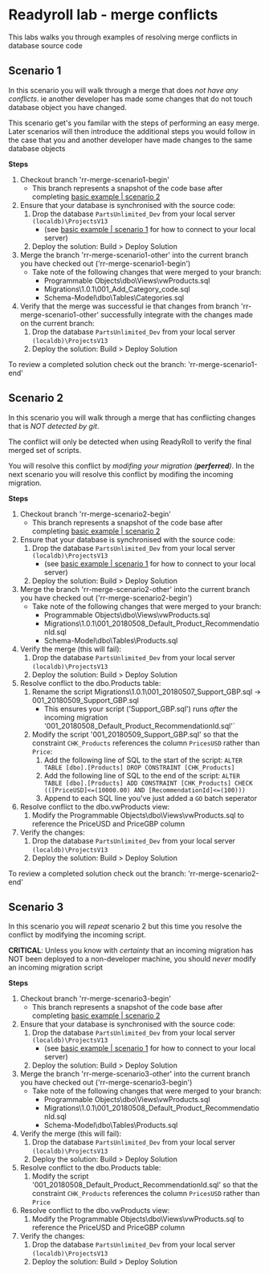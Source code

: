 # Readyroll lab - merge conflicts

This labs walks you through examples of resolving merge conflicts in database source code

## Scenario 1

In this scenario you will walk through a merge that does *not have any conflicts*. ie another developer has made some changes that do not touch database object you have changed.

This scenario get's you familar with the steps of performing an easy merge. Later scenarios will then introduce the additional steps you would follow in the case that you and another developer have made changes to the same database objects

**Steps**

1. Checkout branch 'rr-merge-scenario1-begin'
    * This branch represents a snapshot of the code base after completing [basic example | scenario 2](basics-example.md)
2. Ensure that your database is synchronised with the source code:
    1. Drop the database `PartsUnlimited_Dev` from your local server `(localdb)\ProjectsV13` 
        * (see [basic example | scenario 1](basics-example.md) for how to connect to your local server)
    2. Deploy the solution: Build > Deploy Solution
3. Merge the branch 'rr-merge-scenario1-other' into the current branch you have checked out ('rr-merge-scenario1-begin') 
    * Take note of the following changes that were merged to your branch:
        * Programmable Objects\dbo\Views\vwProducts.sql
        * Migrations\1.0.1\001_Add_Category_code.sql
        * Schema-Model\dbo\Tables\Categories.sql
4. Verify that the merge was successful ie that changes from branch 'rr-merge-scenario1-other' successfully integrate with the changes made on the current branch:
    1. Drop the database `PartsUnlimited_Dev` from your local server `(localdb)\ProjectsV13`
    2. Deploy the solution: Build > Deploy Solution

To review a completed solution check out the branch: 'rr-merge-scenario1-end'


## Scenario 2

In this scenario you will walk through a merge that has conflicting changes that is *NOT detected by git*.

The conflict will only be detected when using ReadyRoll to verify the final merged set of scripts.

You will resolve this conflict by *modifing your migration (**perferred**)*. In the next scenario you will resolve this conflict by modifing the incoming migration.

**Steps**

1. Checkout branch 'rr-merge-scenario2-begin'
    * This branch represents a snapshot of the code base after completing [basic example | scenario 2](basics-example.md)
2. Ensure that your database is synchronised with the source code:
    1. Drop the database `PartsUnlimited_Dev` from your local server `(localdb)\ProjectsV13` 
        * (see [basic example | scenario 1](basics-example.md) for how to connect to your local server)
    2. Deploy the solution: Build > Deploy Solution
3. Merge the branch 'rr-merge-scenario2-other' into the current branch you have checked out ('rr-merge-scenario2-begin')
    * Take note of the following changes that were merged to your branch:
        * Programmable Objects\dbo\Views\vwProducts.sql
        * Migrations\1.0.1\001_20180508_Default_Product_RecommendationId.sql
        * Schema-Model\dbo\Tables\Products.sql
4. Verify the merge (this will fail):
    1. Drop the database `PartsUnlimited_Dev` from your local server `(localdb)\ProjectsV13`
    2. Deploy the solution: Build > Deploy Solution
5. Resolve conflict to the dbo.Products table:
    1. Rename the script Migrations\1.0.1\001_20180507_Support_GBP.sql -> 001_20180509_Support_GBP.sql
        * This ensures your script ('Support_GBP.sql') runs *after* the incoming migration '001_20180508_Default_Product_RecommendationId.sql'`
    2. Modify the script '001_20180509_Support_GBP.sql' so that the constraint `CHK_Products` references the column `PricesUSD` rather than `Price`:
		1. Add the following line of SQL to the start of the script: `ALTER TABLE [dbo].[Products] DROP CONSTRAINT [CHK_Products]`
		2. Add the following line of SQL to the end of the script: `ALTER TABLE [dbo].[Products] ADD CONSTRAINT [CHK_Products] CHECK (([PriceUSD]<=(10000.00) AND [RecommendationId]<=(100)))` 
		3. Append to each SQL line you've just added a `GO` batch seperator
6. Resolve conflict to the dbo.vwProducts view:
    1. Modify the Programmable Objects\dbo\Views\vwProducts.sql to reference the PriceUSD and PriceGBP column
7. Verify the changes:
    1. Drop the database `PartsUnlimited_Dev` from your local server `(localdb)\ProjectsV13`
    2. Deploy the solution: Build > Deploy Solution

To review a completed solution check out the branch: 'rr-merge-scenario2-end'


## Scenario 3

In this scenario you will *repeat* scenario 2 but this time you resolve the conflict by modifying the incoming script.

**CRITICAL**: Unless you know with *certainty* that an incoming migration has NOT been deployed to a non-developer machine, you should *never* modify an incoming migration script

**Steps**

1. Checkout branch 'rr-merge-scenario3-begin'
    * This branch represents a snapshot of the code base after completing [basic example | scenario 2](basics-example.md)
2. Ensure that your database is synchronised with the source code:
    1. Drop the database `PartsUnlimited_Dev` from your local server `(localdb)\ProjectsV13` 
        * (see [basic example | scenario 1](basics-example.md) for how to connect to your local server)
    2. Deploy the solution: Build > Deploy Solution
3. Merge the branch 'rr-merge-scenario3-other' into the current branch you have checked out ('rr-merge-scenario3-begin')
    * Take note of the following changes that were merged to your branch:
        * Programmable Objects\dbo\Views\vwProducts.sql
        * Migrations\1.0.1\001_20180508_Default_Product_RecommendationId.sql
        * Schema-Model\dbo\Tables\Products.sql
4. Verify the merge (this will fail):
    1. Drop the database `PartsUnlimited_Dev` from your local server `(localdb)\ProjectsV13`
    2. Deploy the solution: Build > Deploy Solution
5. Resolve conflict to the dbo.Products table:
    1. Modify the script '001_20180508_Default_Product_RecommendationId.sql' so that the constraint `CHK_Products` references the column `PricesUSD` rather than `Price`
6. Resolve conflict to the dbo.vwProducts view:
    1. Modify the Programmable Objects\dbo\Views\vwProducts.sql to reference the PriceUSD and PriceGBP column
7. Verify the changes:
    1. Drop the database `PartsUnlimited_Dev` from your local server `(localdb)\ProjectsV13`
    2. Deploy the solution: Build > Deploy Solution

